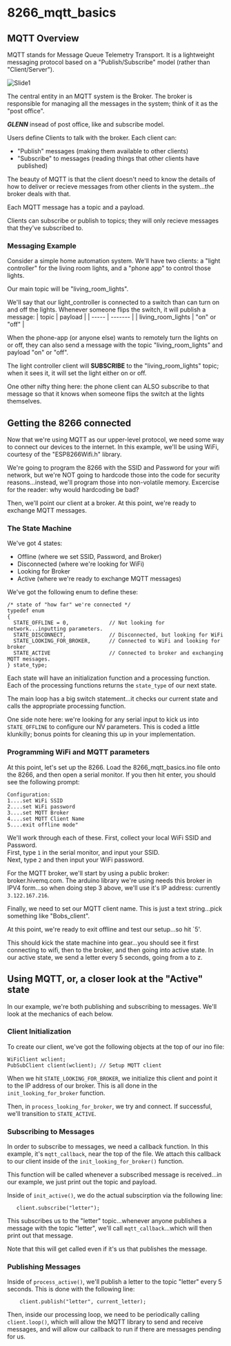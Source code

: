 # 8266_mqtt_basics

## MQTT Overview

MQTT stands for Message Queue Telemetry Transport.  It is a lightweight messaging protocol based on a "Publish/Subscribe" model (rather than "Client/Server").

![Slide1](https://github.com/gsalaman/8266_mqtt_basics/assets/43499190/4ef1422d-7050-4fb4-aabd-ed340ee50233)

The central entity in an MQTT system is the Broker.  The broker is responsible for managing all the messages in the system; think of it as the "post office".

***GLENN*** insead of post office, like and subscribe model.

Users define Clients to talk with the broker.  Each client can:
* "Publish" messages (making them available to other clients)
* "Subscribe" to messages (reading things that other clients have published)

The beauty of MQTT is that the client doesn't need to know the details of how to deliver or recieve messages from other clients in the system...the broker deals with that.

Each MQTT message has a topic and a payload.

Clients can subscribe or publish to topics; they will only recieve messages that they've subscribed to.  

### Messaging Example
Consider a simple home automation system.  We'll have two clients: a "light controller" for the living room lights, and a "phone app" to control those lights.

Our main topic will be "living_room_lights". 

We'll say that our light_controller is connected to a switch than can turn on and off the lights.  Whenever someone flips the switch, it will publish a message:
| topic | payload |
| ----- | ------- |
| living_room_lights | "on" or "off" |

When the phone-app (or anyone else) wants to remotely turn the lights on or off, they can also send a message with the topic "living_room_lights" and payload "on" or "off".

The light controller client will **SUBSCRIBE** to the "living_room_lights" topic; when it sees it, it will set the light either on or off.

One other nifty thing here:  the phone client can ALSO subscribe to that message so that it knows when someone flips the switch at the lights themselves.


## Getting the 8266 connected
Now that we're using MQTT as our upper-level protocol, we need some way to connect our devices to the internet.  In this example, we'll be using WiFi, courtesy of the "ESP8266Wifi.h" library.

We're going to program the 8266 with the SSID and Password for your wifi network, but we're NOT going to hardcode those into the code for security reasons...instead, we'll program those into non-volatile memory.  Excercise for the reader:  why would hardcoding be bad?

Then, we'll point our client at a broker.  At this point, we're ready to exchange MQTT messages.

### The State Machine
We've got 4 states:
* Offline (where we set SSID, Password, and Broker)
* Disconnected (where we're looking for WiFi)
* Looking for Broker
* Active (where we're ready to exchange MQTT messages)

We've got the following enum to define these:
```
/* state of "how far" we're connected */
typedef enum
{
  STATE_OFFLINE = 0,             // Not looking for network...inputting parameters.
  STATE_DISCONNECT,              // Disconnected, but looking for WiFi
  STATE_LOOKING_FOR_BROKER,      // Connected to WiFi and looking for broker
  STATE_ACTIVE                   // Connected to broker and exchanging MQTT messages.
} state_type;
```

Each state will have an initialization function and a processing function.  Each of the processing functions returns the `state_type` of our next state.

The main loop has a big switch statement...it checks our current state and calls the appropriate processing function.

One side note here:  we're looking for any serial input to kick us into `STATE_OFFLINE` to configure our NV parameters.  This is coded a little klunkilly; bonus points for cleaning this up in your implementation.

###  Programming WiFi and MQTT parameters
At this point, let's set up the 8266.  Load the 8266_mqtt_basics.ino file onto the 8266, and then open a serial monitor.  If you then hit enter, you should see the following prompt:
```
Configuration:
1....set WiFi SSID
2....set WiFi password
3....set MQTT Broker
4....set MQTT Client Name
5....exit offline mode"
```

We'll work through each of these.  First, collect your local WiFi SSID and Password.  
First, type `1` in the serial monitor, and input your SSID.  
Next, type `2` and then input your WiFi password.  

For the MQTT broker, we'll start by using a public broker:  broker.hivemq.com.  The arduino library we're using needs this broker in IPV4 form...so when doing step 3 above, we'll use it's IP address: currently `3.122.167.216`.

Finally, we need to set our MQTT client name.  This is just a text string...pick something like "Bobs_client".

At this point, we're ready to exit offline and test our setup...so hit `5'.

This should kick the state machine into gear...you should see it first connecting to wifi, then to the broker, and then going into active state.  In our active state, we send a letter every 5 seconds, going from a to z.

## Using MQTT, or, a closer look at the "Active" state
In our example, we're both publishing and subscribing to messages.  We'll look at the mechanics of each below.

### Client Initialization
To create our client, we've got the following objects at the top of our ino file:
```
WiFiClient wclient;
PubSubClient client(wclient); // Setup MQTT client
```

When we hit `STATE_LOOKING_FOR_BROKER`, we initialize this client and point it to the IP address of our broker.  This is all done in the `init_looking_for_broker` function.

Then, in `process_looking_for_broker`, we try and connect.  If successful, we'll transition to `STATE_ACTIVE`.

### Subscribing to Messages
In order to subscribe to messages, we need a callback function.  In this example, it's `mqtt_callback`, near the top of the file.  We attach this callback to our client inside of the `init_looking_for_broker()` function.

This function will be called whenever a subscribed message is received...in our example, we just print out the topic and payload.

Inside of `init_active()`, we do the actual subscirption via the following line:
```
   client.subscribe("letter");
```
This subscribes us to the "letter" topic...whenever anyone publishes a message with the topic "letter", we'll call `mqtt_callback`...which will then print out that message.

Note that this will get called even if it's us that publishes the message.

### Publishing Messages
Inside of `process_active()`, we'll publish a letter to the topic "letter" every 5 seconds.  This is done with the following line:
```
    client.publish("letter", current_letter);
```

Then, inside our processing loop, we need to be periodically calling `client.loop()`, which will allow the MQTT library to send and receive messages, and will allow our callback to run if there are messages pending for us.







 
